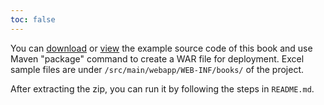 ```yaml
---
toc: false
---
```

You can  [download](https://github.com/zkoss/zssessentials/archive/master.zip) or
[view](https://github.com/zkoss/zssessentials) the example source code of this
book and use Maven "package" command to create a WAR file for
deployment. Excel sample files are under
`/src/main/webapp/WEB-INF/books/` of the project.

After extracting the zip, you can run it by following the steps in `README.md`.
